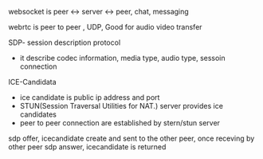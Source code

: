 websocket is peer <-> server <-> peer, chat, messaging

webrtc is peer to peer , UDP, Good for audio video transfer

SDP- session description protocol

- it describe codec information, media type, audio type, sessoin connection

ICE-Candidata

- ice candidate is public ip address and port
- STUN(Session Traversal Utilities for NAT.) server provides ice candidates
- peer to peer connection are established by stern/stun server

sdp offer, icecandidate create and sent to the other peer, once receving by other peer sdp answer, icecandidate is returned


